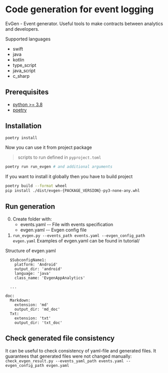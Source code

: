 # Code generation for event logging
EvGen - Event generator.  Useful tools to make contracts between analytics and developers.

Supported languages
   - swift
   - java
   - kotlin
   - type_script
   - java_script
   - с_sharp

## Prerequisites

- [python >= 3.8](https://www.python.org/downloads/)
- [poetry](https://python-poetry.org/docs/#installation)

## Installation

```sh
poetry install
```

Now you can use it from project package
> scripts to run defined in `pyproject.toml`
```sh
poetry run run_evgen # and additional arguments
```

If you want to install it globally then you have to build project
```sh
poetry build --format wheel
pip install ./dist/evgen-{PACKAGE_VERSION}-py3-none-any.whl
```


## Run generation
0. Create folder with:
    * events.yaml -- File with events specification
    * evgen.yaml -- Evgen config file
1.  ```run_evgen.py --events_path events.yaml --evgen_config_path evgen.yaml```
Examples of evgen.yaml can be found in tutorial/

Structure of evgen.yaml

```code:
  $SubconfigName1:
    platform: 'Android'
    output_dir: 'android'
    language: 'java'
    class_name: 'EvgenAppAnalytics'

  ...

doc:
  Markdown:
    extension: 'md'
    output_dir: 'md_doc'
  Txt:
    extension: 'txt'
    output_dir: 'txt_doc'
```



## Check generated file consistency
It can be useful to check consistency of yaml-file and generated files. It guarantees that generated files were not changed manually:
```check_evgen_result.py --events_yaml_path events.yaml --evgen_config_path evgen.yaml```

